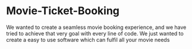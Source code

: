 # Movie-Ticket-Booking
We wanted to create a seamless movie booking experience,
and we have tried to achieve that very goal with every line of code.
We just wanted to create a easy to use software which can fulfil all your movie needs

